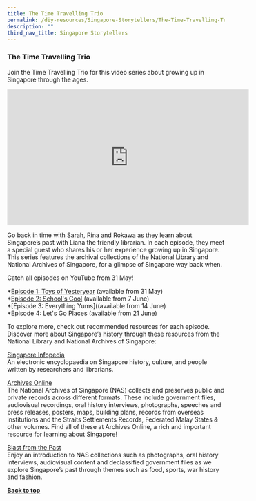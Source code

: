 ```yaml
---
title: The Time Travelling Trio
permalink: /diy-resources/Singapore-Storytellers/The-Time-Travelling-Trio
description: ""
third_nav_title: Singapore Storytellers
---
```

### **The Time Travelling Trio**

Join the Time Travelling Trio for this video series about growing up in Singapore through the ages. 

<iframe width="560" height="315" src="https://www.youtube.com/embed/jg9yYKzlcqg" title="YouTube video player" frameborder="0" allow="accelerometer; autoplay; clipboard-write; encrypted-media; gyroscope; picture-in-picture" allowfullscreen></iframe>

Go back in time with Sarah, Rina and Rokawa as they learn about Singapore’s past with Liana the friendly librarian. In each episode, they meet a special guest who shares his or her experience growing up in Singapore. This series features the archival collections of the National Library and National Archives of Singapore, for a glimpse of Singapore way back when. 

Catch all episodes on YouTube from 31 May!

*[Episode 1: Toys of Yesteryear](https://childrenandteens.nlb.gov.sg//diy-resources/Singapore-Storytellers/Episode-1-Toys-of-Yesteryear) (available from 31 May)
<br>
*[Episode 2: School's Cool](https://childrenandteens.nlb.gov.sg/diy-resources/Singapore-Storytellers/Episode-4-Lets-Go-Places) (available from 7 June) <br>
*[Episode 3: Everything Yums]((available from 14 June) <br>
*Episode 4: Let's Go Places (available from 21 June) <br>

To explore more, check out recommended resources for each episode. Discover more about Singapore’s history through these resources from the National Library and National Archives of Singapore:

[Singapore Infopedia](https://eresources.nlb.gov.sg/infopedia/) <br>
An electronic encyclopaedia on Singapore history, culture, and people written by researchers and librarians.  

[Archives Online](https://www.nas.gov.sg/archivesonline/) <br>
The National Archives of Singapore (NAS) collects and preserves public and private records across different formats. These include government files, audiovisual recordings, oral history interviews, photographs, speeches and press releases, posters, maps, building plans, records from overseas institutions and the Straits Settlements Records, Federated Malay States & other volumes. Find all of these at Archives Online, a rich and important resource for learning about Singapore! 

[Blast from the Past](https://www.nas.gov.sg/archivesonline/blastfromthepast/) <br>
Enjoy an introduction to NAS collections such as photographs, oral history interviews, audiovisual content and declassified government files as we explore Singapore’s past through themes such as food, sports, war history and fashion.


<b><a href="#top">Back to top</a></b>